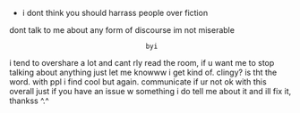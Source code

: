 - i dont think you should harrass people over fiction

  
dont talk to me about any form of discourse im not miserable


                                      byi

i tend to overshare a lot and cant rly read the room, if u want me to stop talking about anything just let me knowww
i get kind of. clingy? is tht the word. with ppl i find cool but again. communicate if ur not ok with this
overall just if you have an issue w something i do tell me about it and ill fix it, thankss ^.^
